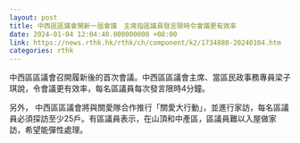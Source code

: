 ```yaml
---
layout: post
title: 中西區區議會開新一屆會議　主席指區議員發言限時令會議更有效率
date: 2024-01-04 12:04:40.000000000 +08:00
link: https://news.rthk.hk/rthk/ch/component/k2/1734880-20240104.htm
categories: rthk
---
```


中西區區議會召開履新後的首次會議。中西區區議會主席、當區民政事務專員梁子琪說，令會議更有效率，每名區議員每次發言限時4分鐘。

另外， 中西區區議會將與關愛隊合作推行「關愛大行動」，並進行家訪，每名區議員必須探訪至少25戶。有區議員表示，在山頂和中產區，區議員難以入屋做家訪，希望能彈性處理。

